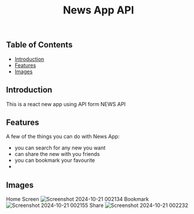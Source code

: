 <h1 align="center"> News App API </h1> <br>

## Table of Contents

- [Introduction](#introduction)
- [Features](#features)
- [Images](#images)

## Introduction

This is a react new app using API form NEWS API 

## Features

A few of the things you can do with News App:
- you can search for any new you want
- can share the new with you friends 
- you can bookmark your favourite
- 
## Images
Home Screen
![Screenshot 2024-10-21 002134](https://github.com/user-attachments/assets/e4a47854-edf5-4856-9042-223d951017ce)
Bookmark
![Screenshot 2024-10-21 002155](https://github.com/user-attachments/assets/b18e4913-9181-4f49-bfa6-979bc048fcd7)
Share
![Screenshot 2024-10-21 002232](https://github.com/user-attachments/assets/79097721-bad1-43e8-b00c-956140f3116e)

